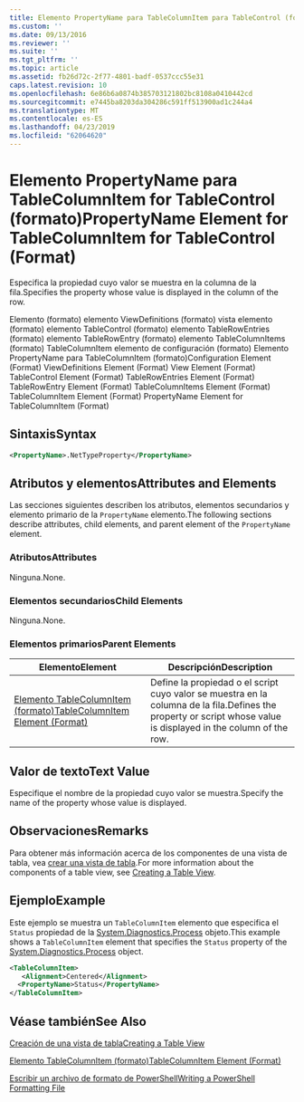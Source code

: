 ```yaml
---
title: Elemento PropertyName para TableColumnItem para TableControl (formato) | Microsoft Docs
ms.custom: ''
ms.date: 09/13/2016
ms.reviewer: ''
ms.suite: ''
ms.tgt_pltfrm: ''
ms.topic: article
ms.assetid: fb26d72c-2f77-4801-badf-0537ccc55e31
caps.latest.revision: 10
ms.openlocfilehash: 6e86b6a0874b385703121802bc8108a0410442cd
ms.sourcegitcommit: e7445ba8203da304286c591ff513900ad1c244a4
ms.translationtype: MT
ms.contentlocale: es-ES
ms.lasthandoff: 04/23/2019
ms.locfileid: "62064620"
---
```

# <a name="propertyname-element-for-tablecolumnitem-for-tablecontrol-format"></a><span data-ttu-id="f9cd9-102">Elemento PropertyName para TableColumnItem for TableControl (formato)</span><span class="sxs-lookup"><span data-stu-id="f9cd9-102">PropertyName Element for TableColumnItem for TableControl (Format)</span></span>

<span data-ttu-id="f9cd9-103">Especifica la propiedad cuyo valor se muestra en la columna de la fila.</span><span class="sxs-lookup"><span data-stu-id="f9cd9-103">Specifies the property whose value is displayed in the column of the row.</span></span>

<span data-ttu-id="f9cd9-104">Elemento (formato) elemento ViewDefinitions (formato) vista elemento (formato) elemento TableControl (formato) elemento TableRowEntries (formato) elemento TableRowEntry (formato) elemento TableColumnItems (formato) TableColumnItem elemento de configuración (formato) Elemento PropertyName para TableColumnItem (formato)</span><span class="sxs-lookup"><span data-stu-id="f9cd9-104">Configuration Element (Format) ViewDefinitions Element (Format) View Element (Format) TableControl Element (Format) TableRowEntries Element (Format) TableRowEntry Element (Format) TableColumnItems Element (Format) TableColumnItem Element (Format) PropertyName Element for TableColumnItem (Format)</span></span>

## <a name="syntax"></a><span data-ttu-id="f9cd9-105">Sintaxis</span><span class="sxs-lookup"><span data-stu-id="f9cd9-105">Syntax</span></span>

```xml
<PropertyName>.NetTypeProperty</PropertyName>
```

## <a name="attributes-and-elements"></a><span data-ttu-id="f9cd9-106">Atributos y elementos</span><span class="sxs-lookup"><span data-stu-id="f9cd9-106">Attributes and Elements</span></span>

<span data-ttu-id="f9cd9-107">Las secciones siguientes describen los atributos, elementos secundarios y elemento primario de la `PropertyName` elemento.</span><span class="sxs-lookup"><span data-stu-id="f9cd9-107">The following sections describe attributes, child elements, and parent element of the `PropertyName` element.</span></span>

### <a name="attributes"></a><span data-ttu-id="f9cd9-108">Atributos</span><span class="sxs-lookup"><span data-stu-id="f9cd9-108">Attributes</span></span>

<span data-ttu-id="f9cd9-109">Ninguna.</span><span class="sxs-lookup"><span data-stu-id="f9cd9-109">None.</span></span>

### <a name="child-elements"></a><span data-ttu-id="f9cd9-110">Elementos secundarios</span><span class="sxs-lookup"><span data-stu-id="f9cd9-110">Child Elements</span></span>

<span data-ttu-id="f9cd9-111">Ninguna.</span><span class="sxs-lookup"><span data-stu-id="f9cd9-111">None.</span></span>

### <a name="parent-elements"></a><span data-ttu-id="f9cd9-112">Elementos primarios</span><span class="sxs-lookup"><span data-stu-id="f9cd9-112">Parent Elements</span></span>

|<span data-ttu-id="f9cd9-113">Elemento</span><span class="sxs-lookup"><span data-stu-id="f9cd9-113">Element</span></span>|<span data-ttu-id="f9cd9-114">Descripción</span><span class="sxs-lookup"><span data-stu-id="f9cd9-114">Description</span></span>|
|-------------|-----------------|
|[<span data-ttu-id="f9cd9-115">Elemento TableColumnItem (formato)</span><span class="sxs-lookup"><span data-stu-id="f9cd9-115">TableColumnItem Element (Format)</span></span>](./tablecolumnitem-element-for-tablecolumnitems-for-tablecontrol-format.md)|<span data-ttu-id="f9cd9-116">Define la propiedad o el script cuyo valor se muestra en la columna de la fila.</span><span class="sxs-lookup"><span data-stu-id="f9cd9-116">Defines the property or script whose value is displayed in the column of the row.</span></span>|

## <a name="text-value"></a><span data-ttu-id="f9cd9-117">Valor de texto</span><span class="sxs-lookup"><span data-stu-id="f9cd9-117">Text Value</span></span>

<span data-ttu-id="f9cd9-118">Especifique el nombre de la propiedad cuyo valor se muestra.</span><span class="sxs-lookup"><span data-stu-id="f9cd9-118">Specify the name of the property whose value is displayed.</span></span>

## <a name="remarks"></a><span data-ttu-id="f9cd9-119">Observaciones</span><span class="sxs-lookup"><span data-stu-id="f9cd9-119">Remarks</span></span>

<span data-ttu-id="f9cd9-120">Para obtener más información acerca de los componentes de una vista de tabla, vea [crear una vista de tabla](./creating-a-table-view.md).</span><span class="sxs-lookup"><span data-stu-id="f9cd9-120">For more information about the components of a table view, see [Creating a Table View](./creating-a-table-view.md).</span></span>

## <a name="example"></a><span data-ttu-id="f9cd9-121">Ejemplo</span><span class="sxs-lookup"><span data-stu-id="f9cd9-121">Example</span></span>

<span data-ttu-id="f9cd9-122">Este ejemplo se muestra un `TableColumnItem` elemento que especifica el `Status` propiedad de la [System.Diagnostics.Process](/dotnet/api/System.Diagnostics.Process) objeto.</span><span class="sxs-lookup"><span data-stu-id="f9cd9-122">This example shows a `TableColumnItem` element that specifies the `Status` property of the [System.Diagnostics.Process](/dotnet/api/System.Diagnostics.Process) object.</span></span>

```xml
<TableColumnItem>
   <Alignment>Centered</Alignment>
  <PropertyName>Status</PropertyName>
</TableColumnItem>

```

## <a name="see-also"></a><span data-ttu-id="f9cd9-123">Véase también</span><span class="sxs-lookup"><span data-stu-id="f9cd9-123">See Also</span></span>

[<span data-ttu-id="f9cd9-124">Creación de una vista de tabla</span><span class="sxs-lookup"><span data-stu-id="f9cd9-124">Creating a Table View</span></span>](./creating-a-table-view.md)

[<span data-ttu-id="f9cd9-125">Elemento TableColumnItem (formato)</span><span class="sxs-lookup"><span data-stu-id="f9cd9-125">TableColumnItem Element (Format)</span></span>](./tablecolumnitem-element-for-tablecolumnitems-for-tablecontrol-format.md)

[<span data-ttu-id="f9cd9-126">Escribir un archivo de formato de PowerShell</span><span class="sxs-lookup"><span data-stu-id="f9cd9-126">Writing a PowerShell Formatting File</span></span>](./writing-a-powershell-formatting-file.md)

